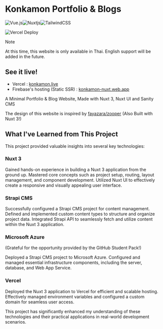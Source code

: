 # Konkamon Portfolio & Blogs

![Vue.js](https://img.shields.io/badge/vuejs-%2335495e.svg?style=for-the-badge&logo=vuedotjs&logoColor=%234FC08D)![Nuxtjs](https://img.shields.io/badge/Nuxt-002E3B?style=for-the-badge&logo=nuxtdotjs&logoColor=#00DC82)![TailwindCSS](https://img.shields.io/badge/tailwindcss-%2338B2AC.svg?style=for-the-badge&logo=tailwind-css&logoColor=white)

![Vercel Deploy](https://deploy-badge.vercel.app/vercel/konkamon?style=for-the-badge)

> [!NOTE]
> At this time, this website is only available in Thai. English support will be added in the future.

## See it live!

- Vercel : [konkamon.live](https://konkamon.live)
- Firebase's hosting (Static SSR) : [konkamon-nuxt.web.app](https://konkamon-nuxt.web.app)

A Minimal Portfolio & Blog Website, Made with Nuxt 3, Nuxt UI and Sanity CMS

The design of this website is inspired by [fayazara/zooper](https://github.com/fayazara/zooper) (Also Built with Nuxt 3!)

## What I've Learned from This Project

This project provided valuable insights into several key technologies:

### Nuxt 3

Gained hands-on experience in building a Nuxt 3 application from the ground up.
Mastered core concepts such as project setup, routing, layout management, and component development.
Utilized Nuxt UI to effectively create a responsive and visually appealing user interface.

### Strapi CMS

Successfully configured a Strapi CMS project for content management.
Defined and implemented custom content types to structure and organize project data.
Integrated Strapi API to seamlessly fetch and utilize content within the Nuxt 3 application.

### Microsoft Azure

(Grateful for the opportunity provided by the GitHub Student Pack!)

Deployed a Strapi CMS project to Microsoft Azure.
Configured and managed essential infrastructure components, including the server, database, and Web App Service.

### Vercel

Deployed the Nuxt 3 application to Vercel for efficient and scalable hosting.
Effectively managed environment variables and configured a custom domain for seamless user access.

This project has significantly enhanced my understanding of these technologies and their practical applications in real-world development scenarios.